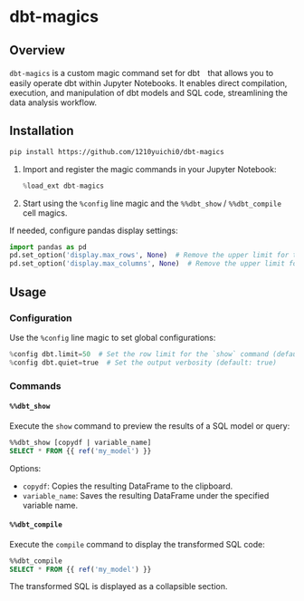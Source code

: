 # dbt-magics

## Overview

`dbt-magics` is a custom magic command set for dbt　that allows you to easily operate dbt within Jupyter Notebooks. It enables direct compilation, execution, and manipulation of dbt models and SQL code, streamlining the data analysis workflow.

## Installation

```sh
pip install https://github.com/1210yuichi0/dbt-magics
```

1. Import and register the magic commands in your Jupyter Notebook:

   ```python
   %load_ext dbt-magics
   ```

2. Start using the `%config` line magic and the `%%dbt_show` / `%%dbt_compile` cell magics.

If needed, configure pandas display settings:

```python
import pandas as pd
pd.set_option('display.max_rows', None)  # Remove the upper limit for the number of rows displayed
pd.set_option('display.max_columns', None)  # Remove the upper limit for the number of columns displayed
```

## Usage

### Configuration

Use the `%config` line magic to set global configurations:

```python
%config dbt.limit=50  # Set the row limit for the `show` command (default: 50)
%config dbt.quiet=true  # Set the output verbosity (default: true)
```

### Commands

#### `%%dbt_show`

Execute the `show` command to preview the results of a SQL model or query:

```sql
%%dbt_show [copydf | variable_name]
SELECT * FROM {{ ref('my_model') }}
```

Options:

- `copydf`: Copies the resulting DataFrame to the clipboard.
- `variable_name`: Saves the resulting DataFrame under the specified variable name.

#### `%%dbt_compile`

Execute the `compile` command to display the transformed SQL code:

```sql
%%dbt_compile
SELECT * FROM {{ ref('my_model') }}
```

The transformed SQL is displayed as a collapsible section.
